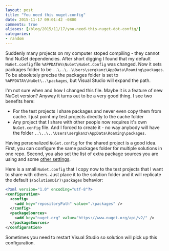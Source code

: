 ```yaml
---
layout: post
title: "You need this nuget.config"
date: 2015-11-17 09:01:42 -0800
comments: true
aliases: [/blog/2015/11/17/you-need-this-nuget-dot-config/]
categories:
- random 
---
```

Suddenly many projects on my computer stoped compiling - they cannot find NuGet dependencies. After short digging I found that my default ```NuGet.config``` file ```%APPDATA%\NuGet\NuGet.Config``` was changed. Now it sets packages folder to be ```..\..\..\Users\sergkanz\AppData\Roaming\packages```. To be absolutely precise the packages folder is set to  ```%APPDATA%\NuGet\..\packages```, but Visual Studio will expand the path.
 
I'm not sure when and how I changed this file. Maybe it is a feature of new NuGet version? Anyway it turns out to be a very good thing. I see two benefits here:

- For the test projects I share packages and never even copy them from cache. I just point my test projects directly to the cache folder
- Any project that I share with other people now requires it's own ```NuGet.config``` file. And I forced to create it - no way anybody will have the folder ```..\..\..\Users\sergkanz\AppData\Roaming\packages```.   

Having personalized ```NuGet.config``` for the shared project is a good idea. First, you can configure the same packages folder for multiple solutions in one repo. Second, you also set the list of extra package sources you are using and some [other settings](http://docs.nuget.org/consume/nuget-config-file).

Here is a small ```NuGet.config``` that I copy now to the test projects that I want to share with others. Just place it to the solution folder and it will replicate the default ```$(SolutionDir)\packages``` behavior:

``` xml
<?xml version="1.0" encoding="utf-8"?>
<configuration>
  <config>
    <add key="repositoryPath" value=".\packages" />
  </config>
  <packageSources>
    <add key="nuget.org" value="https://www.nuget.org/api/v2/" />
  </packageSources>
</configuration>
```

Sometimes you need to restart Visual Studio so solution will pick up this configuration. 